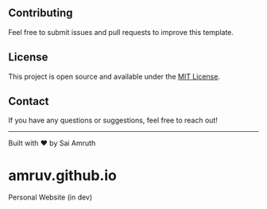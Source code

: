 
## Contributing

Feel free to submit issues and pull requests to improve this template.

## License

This project is open source and available under the [MIT License](LICENSE).

## Contact

If you have any questions or suggestions, feel free to reach out!

---

Built with ❤️ by Sai Amruth

# amruv.github.io
Personal Website (in dev)
